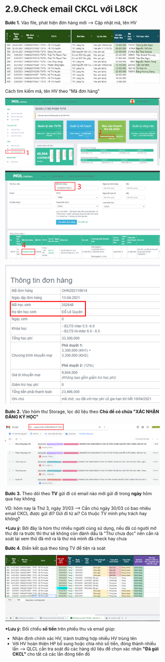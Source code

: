 # 2.9.Check email CKCL với L8CK

**Bước 1.** Vào file, phát hiện đơn hàng mới --&gt; Cập nhật mã, tên HV

![](../../.gitbook/assets/3%20%2812%29.png)

Cách tìm kiếm mã, tên HV theo "Mã đơn hàng"

![](../../.gitbook/assets/4%20%287%29.png)

![](../../.gitbook/assets/5%20%283%29.png)

![](../../.gitbook/assets/6%20%283%29.png)

**Bước 2.** Vào hòm thư Storage, lọc dữ liệu theo **Chủ đề có chứa "XÁC NHẬN ĐĂNG KÝ HỌC"**

![](../../.gitbook/assets/1%20%2812%29.png)

**Bước 3.** Theo dõi theo **TV** gửi đi có email nào mới gửi đi trong **ngày** hôm qua hay không. 

VD: hôm nay là Thứ 3, ngày 31/03 --&gt; Cần chú ngày 30/03 có bao nhiêu email CKCL được gửi đi? Gửi đi từ ai? Có thuộc TV mình phụ trách hay không?

**\*Lưu ý:** Bởi đây là hòm thư nhiều người cùng sử dụng, nếu đã có người mở thư đó ra trước thì thư sẽ không còn đánh dấu là "Thư chưa đọc" nên cần rà soát lại xem thử đã mở ra là thư mà mình đã check hay chưa

**Bước 4**. Điền kết quả theo từng TV để tiện rà soát

![](../../.gitbook/assets/2%20%2814%29.png)

**\*Lưu ý:** Đối chiếu **số tiền** trên phiếu thu và email giúp: 

* Nhận định chính xác HV, tránh trường hợp nhiều HV trùng tên
* Với HV hoàn thiện HP bổ sung hoặc chia nhỏ số tiền, đóng thành nhiều lần --&gt; QLCL cần tra soát đủ các hàng dữ liệu để chọn xác nhận **"Đã gửi CKCL"** cho tất cả các lần đóng tiền đó



